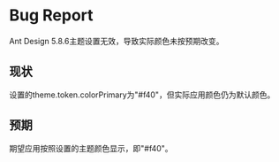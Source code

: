 # Bug Report

Ant Design 5.8.6主题设置无效，导致实际颜色未按预期改变。

## 现状

设置的theme.token.colorPrimary为"#f40"，但实际应用颜色仍为默认颜色。

## 预期

期望应用按照设置的主题颜色显示，即"#f40"。

